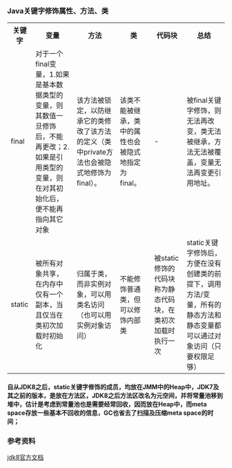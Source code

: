 ### Java关键字修饰属性、方法、类

<table>
    <th>关键字</th>
    <th>变量</th>
    <th>方法</th>
    <th>类</th>
    <th>代码块</th>
    <th>总结</th>
    <tr>
        <td>final</td>
        <td>对于一个final变量，1.如果是基本数据类型的变量，则其数值一旦修饰后，不能再更改；2. 如果是引用类型的变量，则在对其初始化后，便不能再指向其它对象</td>
        <td>该方法被锁定，以防继承它的类修改了该方法的定义（类中private方法也会被隐式地修饰为final）。</td>
        <td>该类不能被继承，类中的属性也会被隐式地指定为final。</td>
        <td>-</td>
        <td>被final关键字修饰，则无法再改变，类无法被继承，方法无法被覆盖，变量无法再变更引用地址。</td>
    </tr>
    <tr>
        <td>static</td>
        <td>被所有对象共享，在内存中仅有一个副本，当且仅当在类初次加载时初始化</td>
        <td>归属于类，而非实例对象，可以用类名访问（也可以用实例对象访问）</td>
        <td>不能修饰普通类，但可以修饰内部类</td>
        <td>被static修饰的代码块称为静态代码块，在类初次加载时执行一次</td>
        <td>static关键字修饰后，方便在没有创建类的前提下，调用方法/变量，所有的静态方法和静态变量都可以通过对象访问（只要权限足够）</td>
    </tr>
</table>

#### 自从JDK8之后，static关键字修饰的成员，均放在JMM中的Heap中，JDK7及其之前的版本，是放在方法区，JDK8之后方法区改名为元空间，并将常量池移到堆中，估计是考虑到常量池也是需要经常回收，因而放在Heap中，而meta space存放一些基本不回收的信息，GC也省去了扫描及压缩meta space的时间；

### 参考资料

<a href="https://openjdk.org/jeps/122">jdk8官方文档</a>